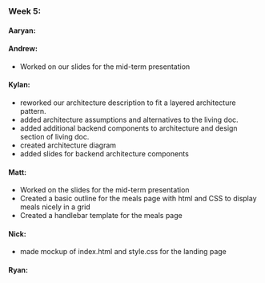 ### Week 5:
#### Aaryan:


#### Andrew:
- Worked on our slides for the mid-term presentation
#### Kylan:
- reworked our architecture description to fit a layered architecture pattern.
- added architecture assumptions and alternatives to the living doc.
- added additional backend components to architecture and design section of living doc. 
- created architecture diagram
- added slides for backend architecture components

#### Matt:
- Worked on the slides for the mid-term presentation
- Created a basic outline for the meals page with html and CSS to display meals nicely in a grid
- Created a handlebar template for the meals page

#### Nick:
- made mockup of index.html and style.css for the landing page
#### Ryan:

